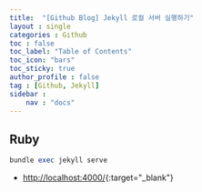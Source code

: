 ```yaml
---
title:  "[Github Blog] Jekyll 로컬 서버 실행하기"
layout : single
categories : Github
toc : false
toc_label: "Table of Contents"
toc_icon: "bars"
toc_sticky: true
author_profile : false
tag : [Github, Jekyll]
sidebar :
    nav : "docs"
---
```

## Ruby
```ruby
bundle exec jekyll serve
```

- [http://localhost:4000/](http://localhost:4000/){:target="_blank"}